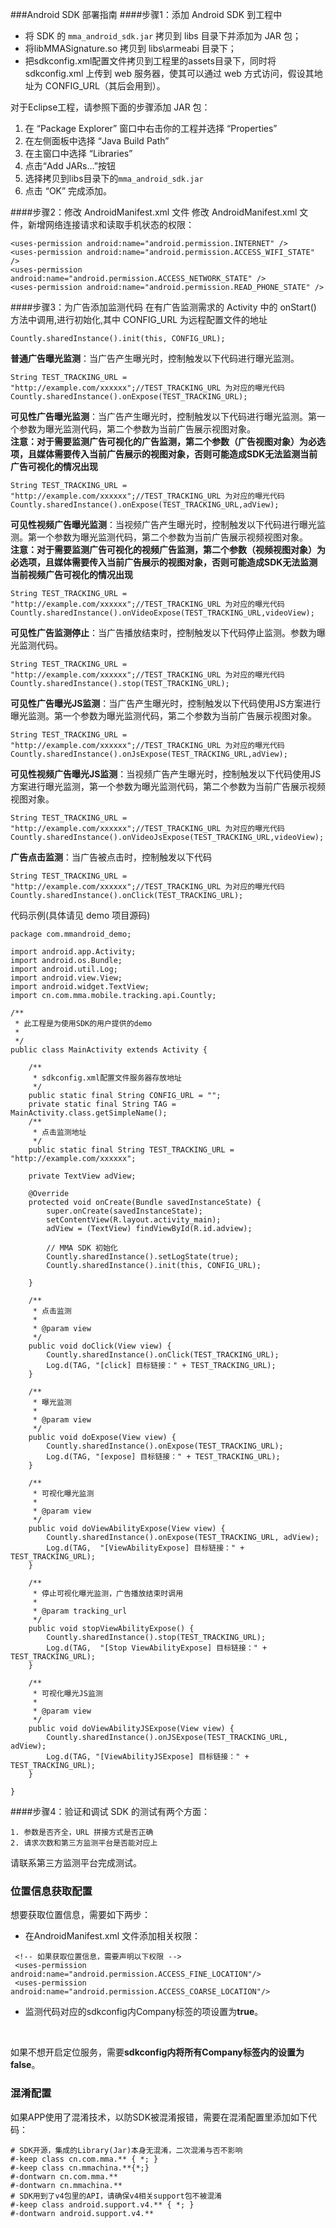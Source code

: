 
###Android SDK 部署指南
####步骤1：添加  Android SDK 到工程中

* 将  SDK 的 `mma_android_sdk.jar` 拷贝到 libs 目录下并添加为 JAR 包；
* 将libMMASignature.so 拷贝到 libs\armeabi 目录下；
* 把sdkconfig.xml配置文件拷贝到工程里的assets目录下，同时将 sdkconfig.xml 上传到 web 服务器，使其可以通过 web 方式访问，假设其地址为 CONFIG_URL（其后会用到）。


对于Eclipse工程，请参照下面的步骤添加 JAR 包：

1. 在 “Package Explorer” 窗口中右击你的工程并选择 “Properties”
2. 在左侧面板中选择 “Java Build Path”
3. 在主窗口中选择 “Libraries”
4. 点击“Add JARs…”按钮
5. 选择拷贝到libs目录下的`mma_android_sdk.jar`
6. 点击 “OK” 完成添加。

####步骤2：修改 AndroidManifest.xml 文件
修改 AndroidManifest.xml 文件，新增网络连接请求和读取手机状态的权限：

```
<uses-permission android:name="android.permission.INTERNET" /> 
<uses-permission android:name="android.permission.ACCESS_WIFI_STATE" /> 
<uses-permission android:name="android.permission.ACCESS_NETWORK_STATE" /> 
<uses-permission android:name="android.permission.READ_PHONE_STATE" />

```

####步骤3：为广告添加监测代码
在有广告监测需求的 Activity 中的 onStart() 方法中调用,进行初始化,其中 CONFIG_URL 为远程配置文件的地址

```
Countly.sharedInstance().init(this, CONFIG_URL); 
```

**普通广告曝光监测**：当广告产生曝光时，控制触发以下代码进行曝光监测。

```
String TEST_TRACKING_URL = "http://example.com/xxxxxx";//TEST_TRACKING_URL 为对应的曝光代码  
Countly.sharedInstance().onExpose(TEST_TRACKING_URL);

```

**可见性广告曝光监测**：当广告产生曝光时，控制触发以下代码进行曝光监测。第一个参数为曝光监测代码，第二个参数为当前广告展示视图对象。  
**注意：对于需要监测广告可视化的广告监测，第二个参数（广告视图对象）为必选项，且媒体需要传入当前广告展示的视图对象，否则可能造成SDK无法监测当前广告可视化的情况出现**

```
String TEST_TRACKING_URL = "http://example.com/xxxxxx";//TEST_TRACKING_URL 为对应的曝光代码  
Countly.sharedInstance().onExpose(TEST_TRACKING_URL,adView);

```

**可见性视频广告曝光监测**：当视频广告产生曝光时，控制触发以下代码进行曝光监测。第一个参数为曝光监测代码，第二个参数为当前广告展示视频视图对象。  
**注意：对于需要监测广告可视化的视频广告监测，第二个参数（视频视图对象）为必选项，且媒体需要传入当前广告展示的视图对象，否则可能造成SDK无法监测当前视频广告可视化的情况出现**

```
String TEST_TRACKING_URL = "http://example.com/xxxxxx";//TEST_TRACKING_URL 为对应的曝光代码  
Countly.sharedInstance().onVideoExpose(TEST_TRACKING_URL,videoView);

```

**可见性广告监测停止**：当广告播放结束时，控制触发以下代码停止监测。参数为曝光监测代码。

```
String TEST_TRACKING_URL = "http://example.com/xxxxxx";//TEST_TRACKING_URL 为对应的曝光代码
Countly.sharedInstance().stop(TEST_TRACKING_URL);

```

**可见性广告曝光JS监测**：当广告产生曝光时，控制触发以下代码使用JS方案进行曝光监测。第一个参数为曝光监测代码，第二个参数为当前广告展示视图对象。  

```
String TEST_TRACKING_URL = "http://example.com/xxxxxx";//TEST_TRACKING_URL 为对应的曝光代码  
Countly.sharedInstance().onJsExpose(TEST_TRACKING_URL,adView);

```



**可见性视频广告曝光JS监测**：当视频广告产生曝光时，控制触发以下代码使用JS方案进行曝光监测，第一个参数为曝光监测代码，第二个参数为当前广告展示视频视图对象。

```
String TEST_TRACKING_URL = "http://example.com/xxxxxx";//TEST_TRACKING_URL 为对应的曝光代码
Countly.sharedInstance().onVideoJsExpose(TEST_TRACKING_URL,videoView); 

```



**广告点击监测**：当广告被点击时，控制触发以下代码

```
String TEST_TRACKING_URL = "http://example.com/xxxxxx";//TEST_TRACKING_URL 为对应的曝光代码
Countly.sharedInstance().onClick(TEST_TRACKING_URL); 

```

代码示例(具体请见 demo 项目源码)

```
package com.mmandroid_demo;

import android.app.Activity;
import android.os.Bundle;
import android.util.Log;
import android.view.View;
import android.widget.TextView;
import cn.com.mma.mobile.tracking.api.Countly;

/**
 * 此工程是为使用SDK的用户提供的demo
 * 
 */
public class MainActivity extends Activity {

	/**
	 * sdkconfig.xml配置文件服务器存放地址
	 */
	public static final String CONFIG_URL = "";
	private static final String TAG = MainActivity.class.getSimpleName();
	/**
	 * 点击监测地址
	 */
	public static final String TEST_TRACKING_URL = "http://example.com/xxxxxx";

	private TextView adView;

	@Override
	protected void onCreate(Bundle savedInstanceState) {
		super.onCreate(savedInstanceState);
		setContentView(R.layout.activity_main);
		adView = (TextView) findViewById(R.id.adview);

		// MMA SDK 初始化
		Countly.sharedInstance().setLogState(true);
		Countly.sharedInstance().init(this, CONFIG_URL);

	}

	/**
	 * 点击监测
	 * 
	 * @param view
	 */
	public void doClick(View view) {
		Countly.sharedInstance().onClick(TEST_TRACKING_URL);
		Log.d(TAG, "[click] 目标链接：" + TEST_TRACKING_URL);
	}

	/**
	 * 曝光监测
	 * 
	 * @param view
	 */
	public void doExpose(View view) {
		Countly.sharedInstance().onExpose(TEST_TRACKING_URL);
		Log.d(TAG, "[expose] 目标链接：" + TEST_TRACKING_URL);
	}

	/**
	 * 可视化曝光监测
	 * 
	 * @param view
	 */
	public void doViewAbilityExpose(View view) {
		Countly.sharedInstance().onExpose(TEST_TRACKING_URL, adView);
		Log.d(TAG,  "[ViewAbilityExpose] 目标链接：" + TEST_TRACKING_URL);
	}

	/**
	 * 停止可视化曝光监测，广告播放结束时调用
	 * 
	 * @param tracking_url
	 */
	public void stopViewAbilityExpose() {
		Countly.sharedInstance().stop(TEST_TRACKING_URL);
		Log.d(TAG,  "[Stop ViewAbilityExpose] 目标链接：" + TEST_TRACKING_URL);
	}

	/**
	 * 可视化曝光JS监测
	 * 
	 * @param view
	 */
	public void doViewAbilityJSExpose(View view) {
		Countly.sharedInstance().onJSExpose(TEST_TRACKING_URL, adView);
		Log.d(TAG, "[ViewAbilityJSExpose] 目标链接：" + TEST_TRACKING_URL);
	}

}
```
####步骤4：验证和调试
SDK 的测试有两个方面：

    1. 参数是否齐全，URL 拼接方式是否正确
    2. 请求次数和第三方监测平台是否能对应上

请联系第三方监测平台完成测试。

### 位置信息获取配置

想要获取位置信息，需要如下两步：

* 在AndroidManifest.xml 文件添加相关权限：

```
 <!-- 如果获取位置信息，需要声明以下权限 -->
 <uses-permission android:name="android.permission.ACCESS_FINE_LOCATION"/>
 <uses-permission android:name="android.permission.ACCESS_COARSE_LOCATION"/>
```

* 监测代码对应的sdkconfig内Company标签的<isTrackLocation>项设置为**true**。

  ​

如果不想开启定位服务，需要**sdkconfig内将所有Company标签内的<isTrackLocation>设置为false**。

### 混淆配置

如果APP使用了混淆技术，以防SDK被混淆报错，需要在混淆配置里添加如下代码：

```
# SDK开源，集成的Library(Jar)本身无混淆，二次混淆与否不影响
#-keep class cn.com.mma.** { *; }
#-keep class cn.mmachina.**{*;}
#-dontwarn cn.com.mma.**
#-dontwarn cn.mmachina.**
# SDK用到了v4包里的API，请确保v4相关support包不被混淆
#-keep class android.support.v4.** { *; }
#-dontwarn android.support.v4.**
```

